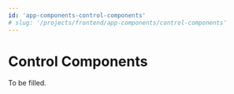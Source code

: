 ```yaml
---
id: 'app-components-control-components'
# slug: '/projects/frontend/app-components/control-components'
---
```


# Control Components

To be filled.
